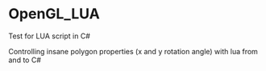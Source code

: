# OpenGL_LUA
Test for LUA script in C#

Controlling insane polygon properties (x and y rotation angle) with lua from and to C#
